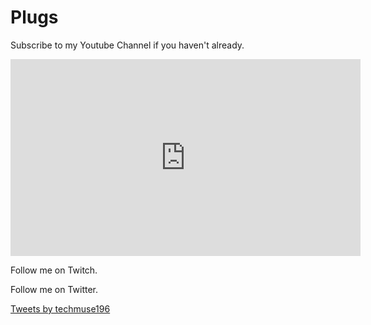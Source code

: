 # Plugs
Subscribe to my Youtube Channel if you haven't already.
<iframe width="560" height="315" src="https://www.youtube.com/embed/_yeUjL2R-Bo" frameborder="0" allow="accelerometer; autoplay; clipboard-write; encrypted-media; gyroscope; picture-in-picture" allowfullscreen></iframe>

Follow me on Twitch.
<div id="twitch-embed"></div>

<script src="https://embed.twitch.tv/embed/v1.js"></script>

<script type="text/javascript">

  new Twitch.Embed("twitch-embed", {

    width: "1280",

    height: "720",

    channel: "techmuse",

    parent: ["techmuse.github.io"]

  });

</script>

Follow me on Twitter.

<a class="twitter-timeline" data-width="450" data-height="450" href="https://twitter.com/techmuse196?ref_src=twsrc%5Etfw">Tweets by techmuse196</a> <script async src="https://platform.twitter.com/widgets.js" charset="utf-8"></script>
